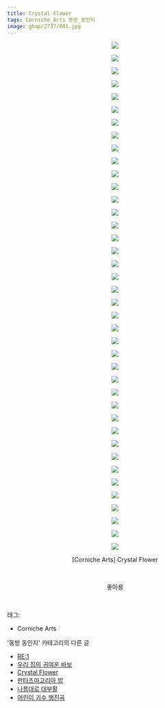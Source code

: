 ```yaml
---
title: Crystal Flower
tags: Corniche_Arts 동방_동인지
image: ghap/2737/001.jpg
---
```

<div class="article">
<p style="text-align: center; clear: none; float: none;"><img src="{{ site.nasurl }}/ghap/2737/001.jpg"/></p>
<p style="text-align: center; clear: none; float: none;"><img src="{{ site.nasurl }}/ghap/2737/002.jpg"/></p>
<p style="text-align: center; clear: none; float: none;"><img src="{{ site.nasurl }}/ghap/2737/003.jpg"/></p>
<p style="text-align: center; clear: none; float: none;"><img src="{{ site.nasurl }}/ghap/2737/004.jpg"/></p>
<p style="text-align: center; clear: none; float: none;"><img src="{{ site.nasurl }}/ghap/2737/005.jpg"/></p>
<p style="text-align: center; clear: none; float: none;"><img src="{{ site.nasurl }}/ghap/2737/006.jpg"/></p>
<p style="text-align: center; clear: none; float: none;"><img src="{{ site.nasurl }}/ghap/2737/007.jpg"/></p>
<p style="text-align: center; clear: none; float: none;"><img src="{{ site.nasurl }}/ghap/2737/008.jpg"/></p>
<p style="text-align: center; clear: none; float: none;"><img src="{{ site.nasurl }}/ghap/2737/009.jpg"/></p>
<p style="text-align: center; clear: none; float: none;"><img src="{{ site.nasurl }}/ghap/2737/010.jpg"/></p>
<p style="text-align: center; clear: none; float: none;"><img src="{{ site.nasurl }}/ghap/2737/011.jpg"/></p>
<p style="text-align: center; clear: none; float: none;"><img src="{{ site.nasurl }}/ghap/2737/012.jpg"/></p>
<p style="text-align: center; clear: none; float: none;"><img src="{{ site.nasurl }}/ghap/2737/013.jpg"/></p>
<p style="text-align: center; clear: none; float: none;"><img src="{{ site.nasurl }}/ghap/2737/014.jpg"/></p>
<p style="text-align: center; clear: none; float: none;"><img src="{{ site.nasurl }}/ghap/2737/015.jpg"/></p>
<p style="text-align: center; clear: none; float: none;"><img src="{{ site.nasurl }}/ghap/2737/016.jpg"/></p>
<p style="text-align: center; clear: none; float: none;"><img src="{{ site.nasurl }}/ghap/2737/017.jpg"/></p>
<p style="text-align: center; clear: none; float: none;"><img src="{{ site.nasurl }}/ghap/2737/018.jpg"/></p>
<p style="text-align: center; clear: none; float: none;"><img src="{{ site.nasurl }}/ghap/2737/019.jpg"/></p>
<p style="text-align: center; clear: none; float: none;"><img src="{{ site.nasurl }}/ghap/2737/020.jpg"/></p>
<p style="text-align: center; clear: none; float: none;"><img src="{{ site.nasurl }}/ghap/2737/021.jpg"/></p>
<p style="text-align: center; clear: none; float: none;"><img src="{{ site.nasurl }}/ghap/2737/022.jpg"/></p>
<p style="text-align: center; clear: none; float: none;"><img src="{{ site.nasurl }}/ghap/2737/023.jpg"/></p>
<p style="text-align: center; clear: none; float: none;"><img src="{{ site.nasurl }}/ghap/2737/024.jpg"/></p>
<p style="text-align: center; clear: none; float: none;"><img src="{{ site.nasurl }}/ghap/2737/025.jpg"/></p>
<p style="text-align: center; clear: none; float: none;"><img src="{{ site.nasurl }}/ghap/2737/026.jpg"/></p>
<p style="text-align: center; clear: none; float: none;"><img src="{{ site.nasurl }}/ghap/2737/027.jpg"/></p>
<p style="text-align: center; clear: none; float: none;"><img src="{{ site.nasurl }}/ghap/2737/028.jpg"/></p>
<p style="text-align: center; clear: none; float: none;"><img src="{{ site.nasurl }}/ghap/2737/029.jpg"/></p>
<p style="text-align: center; clear: none; float: none;"><img src="{{ site.nasurl }}/ghap/2737/030.jpg"/></p>
<p style="text-align: center; clear: none; float: none;"><img src="{{ site.nasurl }}/ghap/2737/031.jpg"/></p>
<p style="text-align: center; clear: none; float: none;"><img src="{{ site.nasurl }}/ghap/2737/032.jpg"/></p>
<p style="text-align: center; clear: none; float: none;"><img src="{{ site.nasurl }}/ghap/2737/033.jpg"/></p>
<p style="text-align: center; clear: none; float: none;"><img src="{{ site.nasurl }}/ghap/2737/034.jpg"/></p>
<p style="text-align: center; clear: none; float: none;"><img src="{{ site.nasurl }}/ghap/2737/035.jpg"/></p>
<p style="text-align: center; clear: none; float: none;"><img src="{{ site.nasurl }}/ghap/2737/036.jpg"/></p>
<p style="text-align: center; clear: none; float: none;"><img src="{{ site.nasurl }}/ghap/2737/037.jpg"/></p>
<p style="text-align: center; clear: none; float: none;"><img src="{{ site.nasurl }}/ghap/2737/038.jpg"/></p>
<p style="text-align: center; clear: none; float: none;"><img src="{{ site.nasurl }}/ghap/2737/039.jpg"/></p>
<p style="text-align: center; clear: none; float: none;"><img src="{{ site.nasurl }}/ghap/2737/040.jpg"/></p>
<p style="text-align: center; clear: none; float: none;">[Corniche Arts] Crystal Flower</p>
<p style="text-align: center; clear: none; float: none;"><br/></p>
<p style="text-align: center; clear: none; float: none;">좋아용</p>
<p><br/></p>
</div><div class="tagTrail">
<p>태그: </p>
<ul>
<li>Corniche Arts</li>
</ul>
</div><div class="another">
<p>'동방 동인지' 카테고리의 다른 글</p>
<ul>
<li><a href="/2016-11-25-ghap_2739">RE:1</a></li>
<li><a href="/2016-11-25-ghap_2738">우리 집의 귀여운 바보</a></li>
<li><a href="/2016-11-25-ghap_2737">Crystal Flower</a></li>
<li><a href="/2016-11-24-ghap_2736">판타즈마고리아 밥</a></li>
<li><a href="/2016-11-24-ghap_2735">나름대로 대부활</a></li>
<li><a href="/2016-11-24-ghap_2734">어린이 괴수 행진곡</a></li>
</ul>
</div><div class="cb_module cb_fluid">
<div class="cb_wrt cb_profile">
</div><!-- commentList close -->
</div>